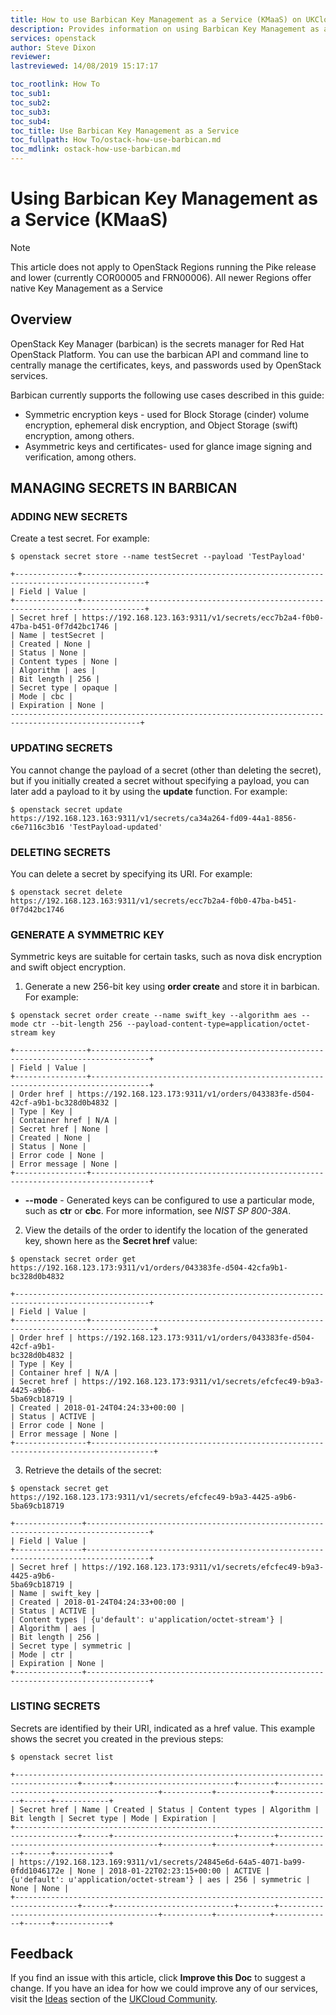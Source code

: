 ```yaml
---
title: How to use Barbican Key Management as a Service (KMaaS) on UKCloud for OpenStack | UKCloud Ltd
description: Provides information on using Barbican Key Management as a Service (KMaaS) within your OpenStack environment
services: openstack
author: Steve Dixon
reviewer:
lastreviewed: 14/08/2019 15:17:17

toc_rootlink: How To
toc_sub1:
toc_sub2:
toc_sub3:
toc_sub4:
toc_title: Use Barbican Key Management as a Service
toc_fullpath: How To/ostack-how-use-barbican.md
toc_mdlink: ostack-how-use-barbican.md
---
```


# Using Barbican Key Management as a Service (KMaaS)

> [!NOTE]
> This article does not apply to OpenStack Regions running the Pike release and lower (currently COR00005 and FRN00006). All newer Regions offer native Key Management as a Service

## Overview

OpenStack Key Manager (barbican) is the secrets manager for Red Hat OpenStack Platform. You can use the barbican API and command line to centrally manage the certificates, keys, and passwords used
by OpenStack services. 

Barbican currently supports the following use cases described in this guide:

- Symmetric encryption keys - used for Block Storage (cinder) volume encryption, ephemeral disk encryption, and Object Storage (swift) encryption, among others.
- Asymmetric keys and certificates- used for glance image signing and verification, among others.

## MANAGING SECRETS IN BARBICAN

### ADDING NEW SECRETS
Create a test secret. For example:
```none
$ openstack secret store --name testSecret --payload 'TestPayload'
```
```none
+--------------+------------------------------------------------------------------------------------+
| Field | Value |
+--------------+------------------------------------------------------------------------------------+
| Secret href | https://192.168.123.163:9311/v1/secrets/ecc7b2a4-f0b0-47ba-b451-0f7d42bc1746 |
| Name | testSecret |
| Created | None |
| Status | None |
| Content types | None |
| Algorithm | aes |
| Bit length | 256 |
| Secret type | opaque |
| Mode | cbc |
| Expiration | None |
---------------------------------------------------------------------------------------------------+
```

### UPDATING SECRETS
You cannot change the payload of a secret (other than deleting the secret), but if you initially created a secret without specifying a payload, you can later add a payload to it by using the **update** function. For example:
```none
$ openstack secret update https://192.168.123.163:9311/v1/secrets/ca34a264-fd09-44a1-8856-c6e7116c3b16 'TestPayload-updated'
```

### DELETING SECRETS
You can delete a secret by specifying its URI. For example:
```none
$ openstack secret delete https://192.168.123.163:9311/v1/secrets/ecc7b2a4-f0b0-47ba-b451-0f7d42bc1746
```

### GENERATE A SYMMETRIC KEY
Symmetric keys are suitable for certain tasks, such as nova disk encryption and swift object encryption.

1. Generate a new 256-bit key using **order create** and store it in barbican. For example:
```none
$ openstack secret order create --name swift_key --algorithm aes --mode ctr --bit-length 256 --payload-content-type=application/octet-stream key
```

```none
+----------------+-----------------------------------------------------------------------------------+
| Field | Value |
+----------------+-----------------------------------------------------------------------------------+
| Order href | https://192.168.123.173:9311/v1/orders/043383fe-d504-42cf-a9b1-bc328d0b4832 |
| Type | Key |
| Container href | N/A |
| Secret href | None |
| Created | None |
| Status | None |
| Error code | None |
| Error message | None |
+----------------+-----------------------------------------------------------------------------------+
```

- **--mode** - Generated keys can be configured to use a particular mode, such as **ctr** or **cbc**. For more information, see *NIST SP 800-38A*.

2. View the details of the order to identify the location of the generated key, shown here as the
**Secret href** value:

```none
$ openstack secret order get https://192.168.123.173:9311/v1/orders/043383fe-d504-42cfa9b1-bc328d0b4832
```

```none
+----------------------------------------------------------------------------------------------------+
| Field | Value |
+----------------+------------------------------------------------------------------------------------+
| Order href | https://192.168.123.173:9311/v1/orders/043383fe-d504-42cf-a9b1-
bc328d0b4832 |
| Type | Key |
| Container href | N/A |
| Secret href | https://192.168.123.173:9311/v1/secrets/efcfec49-b9a3-4425-a9b6-
5ba69cb18719 |
| Created | 2018-01-24T04:24:33+00:00 |
| Status | ACTIVE |
| Error code | None |
| Error message | None |
+----------------+------------------------------------------------------------------------------------+
```

3. Retrieve the details of the secret:
   
```none
$ openstack secret get https://192.168.123.173:9311/v1/secrets/efcfec49-b9a3-4425-a9b6-5ba69cb18719
```

```none
+---------------+------------------------------------------------------------------------------------+
| Field | Value |
+---------------+------------------------------------------------------------------------------------+
| Secret href | https://192.168.123.173:9311/v1/secrets/efcfec49-b9a3-4425-a9b6-
5ba69cb18719 |
| Name | swift_key |
| Created | 2018-01-24T04:24:33+00:00 |
| Status | ACTIVE |
| Content types | {u'default': u'application/octet-stream'} |
| Algorithm | aes |
| Bit length | 256 |
| Secret type | symmetric |
| Mode | ctr |
| Expiration | None |
+---------------+------------------------------------------------------------------------------------+
```

### LISTING SECRETS
Secrets are identified by their URI, indicated as a href value. This example shows the secret you created in the previous steps:

```none
$ openstack secret list
```

```none
+------------------------------------------------------------------------------------+------+---------------------------+--------+-------------------------------------------+-----------+------------+-------------+------+------------+
| Secret href | Name | Created | Status | Content types | Algorithm | Bit length | Secret type | Mode | Expiration |
+------------------------------------------------------------------------------------+------+---------------------------+--------+-------------------------------------------+-----------+------------+-------------+------+------------+
| https://192.168.123.169:9311/v1/secrets/24845e6d-64a5-4071-ba99-0fdd1046172e | None | 2018-01-22T02:23:15+00:00 | ACTIVE | {u'default': u'application/octet-stream'} | aes | 256 | symmetric | None | None |
+------------------------------------------------------------------------------------+------+---------------------------+--------+-------------------------------------------+-----------+------------+-------------+------+------------+
```

## Feedback

If you find an issue with this article, click **Improve this Doc** to suggest a change. If you have an idea for how we could improve any of our services, visit the [Ideas](https://community.ukcloud.com/ideas) section of the [UKCloud Community](https://community.ukcloud.com).
